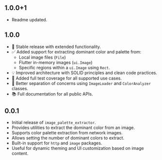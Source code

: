 ## 1.0.0+1
- Readme updated.

## 1.0.0
- 🚀 Stable release with extended functionality.
- ✅ Added support for extracting dominant color and palette from:
  - Local image files (`File`)
  - Flutter in-memory images (`ui.Image`)
  - Specific regions within a `ui.Image` using `Rect`.
- 💡 Improved architecture with SOLID principles and clean code practices.
- 🧪 Added full test coverage for all supported use cases.
- 🧰 Better separation of concerns using `ImageLoader` and `ColorAnalyzer` classes.
- 📚 Full documentation for all public APIs.

## 0.0.1
- Initial release of `image_palette_extractor`.
- Provides utilities to extract the dominant color from an image.
- Supports color palette extraction from network images.
- Allows setting the number of dominant colors to extract.
- Built-in support for `http` and `image` packages.
- Useful for dynamic theming and UI customization based on image content.